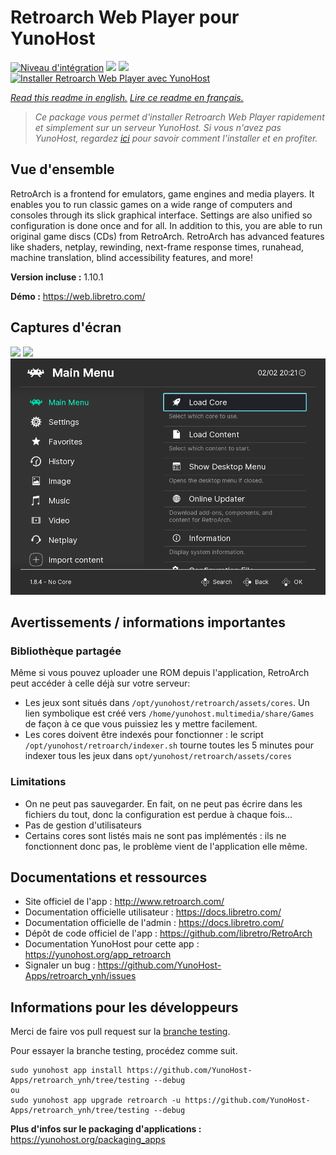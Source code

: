 # Retroarch Web Player pour YunoHost

[![Niveau d'intégration](https://dash.yunohost.org/integration/retroarch.svg)](https://dash.yunohost.org/appci/app/retroarch) ![](https://ci-apps.yunohost.org/ci/badges/retroarch.status.svg) ![](https://ci-apps.yunohost.org/ci/badges/retroarch.maintain.svg)  
[![Installer Retroarch Web Player avec YunoHost](https://install-app.yunohost.org/install-with-yunohost.svg)](https://install-app.yunohost.org/?app=retroarch)

*[Read this readme in english.](./README.md)*
*[Lire ce readme en français.](./README_fr.md)*

> *Ce package vous permet d'installer Retroarch Web Player rapidement et simplement sur un serveur YunoHost.
Si vous n'avez pas YunoHost, regardez [ici](https://yunohost.org/#/install) pour savoir comment l'installer et en profiter.*

## Vue d'ensemble

RetroArch is a frontend for emulators, game engines and media players.
It enables you to run classic games on a wide range of computers and consoles through its slick graphical interface. Settings are also unified so configuration is done once and for all.
In addition to this, you are able to run original game discs (CDs) from RetroArch.
RetroArch has advanced features like shaders, netplay, rewinding, next-frame response times, runahead, machine translation, blind accessibility features, and more!


**Version incluse :** 1.10.1

**Démo :** https://web.libretro.com/

## Captures d'écran

![](./doc/screenshots/XMB-main-menu.jpg)
![](./doc/screenshots/rgui-main-menu.jpg)
![](./doc/screenshots/ozone-main-menu.jpg)

## Avertissements / informations importantes

### Bibliothèque partagée

Même si vous pouvez uploader une ROM depuis l'application, RetroArch peut accéder à celle déjà sur votre serveur:
* Les jeux sont situés dans `/opt/yunohost/retroarch/assets/cores`. Un lien symbolique est créé vers `/home/yunohost.multimedia/share/Games` de façon à ce que vous puissiez les y mettre facilement.
* Les cores doivent être indexés pour fonctionner : le script `/opt/yunohost/retroarch/indexer.sh` tourne toutes les 5 minutes pour indexer tous les jeux dans `opt/yunohost/retroarch/assets/cores`

### Limitations

* On ne peut pas sauvegarder. En fait, on ne peut pas écrire dans les fichiers du tout, donc la configuration est perdue à chaque fois...
* Pas de gestion d'utilisateurs
* Certains cores sont listés mais ne sont pas implémentés : ils ne fonctionnent donc pas, le problème vient de l'application elle même.

## Documentations et ressources

* Site officiel de l'app : http://www.retroarch.com/
* Documentation officielle utilisateur : https://docs.libretro.com/
* Documentation officielle de l'admin : https://docs.libretro.com/
* Dépôt de code officiel de l'app : https://github.com/libretro/RetroArch
* Documentation YunoHost pour cette app : https://yunohost.org/app_retroarch
* Signaler un bug : https://github.com/YunoHost-Apps/retroarch_ynh/issues

## Informations pour les développeurs

Merci de faire vos pull request sur la [branche testing](https://github.com/YunoHost-Apps/retroarch_ynh/tree/testing).

Pour essayer la branche testing, procédez comme suit.
```
sudo yunohost app install https://github.com/YunoHost-Apps/retroarch_ynh/tree/testing --debug
ou
sudo yunohost app upgrade retroarch -u https://github.com/YunoHost-Apps/retroarch_ynh/tree/testing --debug
```

**Plus d'infos sur le packaging d'applications :** https://yunohost.org/packaging_apps